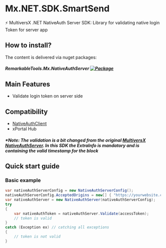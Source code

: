 ﻿# Mx.NET.SDK.SmartSend
⚡ MultiversX .NET NativeAuth Server SDK: Library for validating native login Token for server app

## How to install?
The content is delivered via nuget packages:
##### RemarkableTools.Mx.NativeAuthServer [![Package](https://img.shields.io/nuget/v/RemarkableTools.Mx.NativeAuthServer)](https://www.nuget.org/packages/RemarkableTools.Mx.NativeAuthServer/)

## Main Features
- Validate login token on server side

## Compatibility
- [NativeAuthClient](https://www.nuget.org/packages/RemarkableTools.Mx.NativeAuthClient/)
- xPortal Hub
##### _*Note: The validation is a bit changed from the original [MultiversX NativeAuthServer](https://github.com/multiversx/mx-sdk-js-native-auth-server). In this SDK the ExtraInfo is mandatory and is containing the valid timestamp for the block_

## Quick start guide
### Basic example
```csharp
var nativeAuthServerConfig = new NativeAuthServerConfig();
nativeAuthServerConfig.AcceptedOrigins = new[] { "https://yourwebsite.com" }; // optional 
var nativeAuthServer = new NativeAuthServer(nativeAuthServerConfig);
try
{
    var nativeAuthToken = nativeAuthServer.Validate(accessToken);
    // token is valid
}
catch (Exception ex) // catching all exceptions
{
    // token is not valid
}
```
